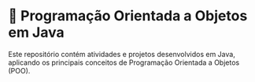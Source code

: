 # 📘 Programação Orientada a Objetos em Java

Este repositório contém atividades e projetos desenvolvidos em Java, aplicando os principais conceitos de Programação Orientada a Objetos (POO).
